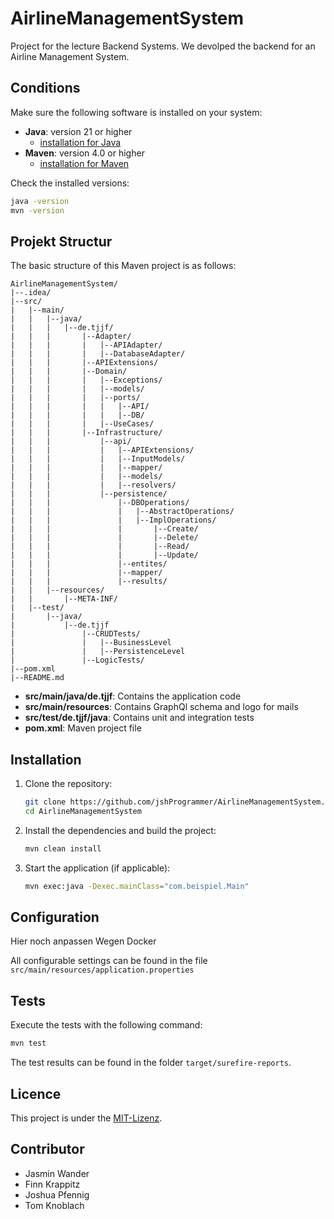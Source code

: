 # AirlineManagementSystem

Project for the lecture Backend Systems. We devolped the backend for an Airline Management System.

## Conditions

Make sure the following software is installed on your system:


- **Java**: version 21 or higher
    - [installation for Java](https://www.oracle.com/java/technologies/javase-downloads.html)
- **Maven**: version 4.0 or higher
    - [installation for Maven](https://maven.apache.org/install.html)

Check the installed versions:
```bash
java -version
mvn -version
```

## Projekt Structur

The basic structure of this Maven project is as follows:
```
AirlineManagementSystem/
|--.idea/
|--src/
|   |--main/
|   |   |--java/
|   |   |   |--de.tjjf/
|   |   |       |--Adapter/
|   |   |       |   |--APIAdapter/
|   |   |       |   |--DatabaseAdapter/
|   |   |       |--APIExtensions/
|   |   |       |--Domain/
|   |   |       |   |--Exceptions/
|   |   |       |   |--models/
|   |   |       |   |--ports/
|   |   |       |   |   |--API/
|   |   |       |   |   |--DB/
|   |   |       |   |--UseCases/
|   |   |       |--Infrastructure/
|   |   |           |--api/
|   |   |           |   |--APIExtensions/
|   |   |           |   |--InputModels/
|   |   |           |   |--mapper/
|   |   |           |   |--models/
|   |   |           |   |--resolvers/
|   |   |           |--persistence/
|   |   |               |--DBOperations/
|   |   |               |   |--AbstractOperations/
|   |   |               |   |--ImplOperations/
|   |   |               |       |--Create/
|   |   |               |       |--Delete/
|   |   |               |       |--Read/
|   |   |               |       |--Update/
|   |   |               |--entites/
|   |   |               |--mapper/
|   |   |               |--results/
|   |   |--resources/
|   |       |--META-INF/
|   |--test/
|       |--java/
|           |--de.tjjf
|               |--CRUDTests/
|               |   |--BusinessLevel
|               |   |--PersistenceLevel
|               |--LogicTests/
|--pom.xml
|--README.md
```

- **src/main/java/de.tjjf**: Contains the application code
- **src/main/resources**: Contains GraphQl schema and logo for mails
- **src/test/de.tjjf/java**: Contains unit and integration tests
- **pom.xml**: Maven project file

## Installation

1. Clone the repository:
   ```bash
   git clone https://github.com/jshProgrammer/AirlineManagementSystem.git
   cd AirlineManagementSystem
   ```

2. Install the dependencies and build the project:
   ```bash
   mvn clean install
   ```

3. Start the application (if applicable):
   ```bash
   mvn exec:java -Dexec.mainClass="com.beispiel.Main"
   ```

## Configuration
Hier noch anpassen Wegen Docker 

All configurable settings can be found in the file `src/main/resources/application.properties`

## Tests

Execute the tests with the following command:
```bash
mvn test
```

The test results can be found in the folder `target/surefire-reports`.

## Licence

This project is under the [MIT-Lizenz](LICENSE).

## Contributor

- Jasmin Wander
- Finn Krappitz
- Joshua Pfennig
- Tom Knoblach

